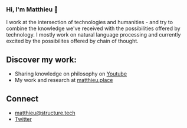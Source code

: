 ### Hi, I'm Matthieu 👋

I work at the intersection of technologies and humanities - and try to combine the knowledge we've received with the possibilities offered by technology. I mostly work on natural language processing and currently excited by the possibilites offered by chain of thought. 

## Discover my work: 
- Sharing knowledge on philosophy on <a href="https://www.youtube/_matthieu">Youtube</a> 
- My work and research at <a href="https://matthieu.place">matthieu.place</a> 

## Connect 
- matthieu@structure.tech
-  <a href="https://https://twitter.com/____matthieu___">Twitter</a> 
